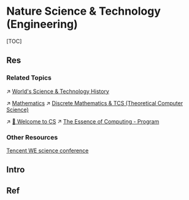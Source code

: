 # Nature Science & Technology (Engineering)

[TOC]



## Res
### Related Topics
↗ [World's Science & Technology History](../📜%20World's%20Human%20History%20Overview/World's%20Science%20&%20Technology%20History/World's%20Science%20&%20Technology%20History.md)

↗ [Mathematics](../../Information%20Science%20&%20Computer%20Science/🧮%20Mathematics/Mathematics.md)
↗ [Discrete Mathematics & TCS (Theoretical Computer Science)](../../Information%20Science%20&%20Computer%20Science/🧮%20Mathematics/Discrete%20Mathematics%20&%20TCS%20(Theoretical%20Computer%20Science).md)

↗ [🥂 Welcome to CS](../../Information%20Science%20&%20Computer%20Science/🥂%20Welcome%20to%20CS.md)
↗ [The Essence of Computing - Program](../../Information%20Science%20&%20Computer%20Science/🗺%20CS%20Overview/The%20Essence%20of%20Computing%20-%20Program.md)


### Other Resources
[Tencent WE science conference](https://we.tencent.com/review.html)



## Intro



## Ref
